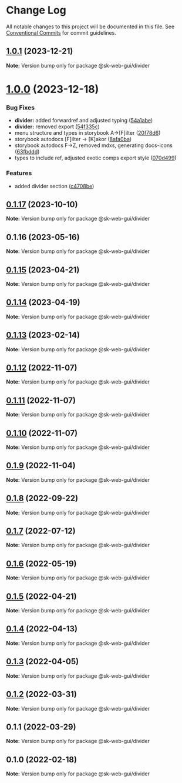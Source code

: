 # Change Log

All notable changes to this project will be documented in this file.
See [Conventional Commits](https://conventionalcommits.org) for commit guidelines.

## [1.0.1](https://github.com/Sundsvallskommun/web-shared-components/compare/@sk-web-gui/divider@1.0.0...@sk-web-gui/divider@1.0.1) (2023-12-21)

**Note:** Version bump only for package @sk-web-gui/divider

# [1.0.0](https://github.com/Sundsvallskommun/web-shared-components/compare/@sk-web-gui/divider@0.1.17...@sk-web-gui/divider@1.0.0) (2023-12-18)

### Bug Fixes

- **divider:** added forwardref and adjusted typing ([54a1abe](https://github.com/Sundsvallskommun/web-shared-components/commit/54a1abec0b4464a56488b639fc5a0a346c7d31f6))
- **divider:** removed export ([54f335c](https://github.com/Sundsvallskommun/web-shared-components/commit/54f335cf9870f8e0d3bc6739916672055feb2f12))
- menu structure and types in storybook A->[F]ilter ([20f78d6](https://github.com/Sundsvallskommun/web-shared-components/commit/20f78d6f4b143e4db2b1ffacd8b47b8d3130f3d6))
- storybook autodocs [F]ilter -> [K]akor ([8afa0ba](https://github.com/Sundsvallskommun/web-shared-components/commit/8afa0bab8a7c7d829719a7ca474aeaf930660a0a))
- storybook autodocs F->Z, removed mdxs, generating docs-icons ([63fbddd](https://github.com/Sundsvallskommun/web-shared-components/commit/63fbddd93035115ae805d7e21ad73ef426e93a42))
- types to include ref, adjusted exotic comps export style ([070d499](https://github.com/Sundsvallskommun/web-shared-components/commit/070d4990ecea5d5ce90ebdd684a381bb8ad95861))

### Features

- added divider section ([c4708be](https://github.com/Sundsvallskommun/web-shared-components/commit/c4708bed9ae427bd9da3c58bec68730406dcb13e))

## [0.1.17](https://github.com/Sundsvallskommun/web-shared-components/compare/@sk-web-gui/divider@0.1.16...@sk-web-gui/divider@0.1.17) (2023-10-10)

**Note:** Version bump only for package @sk-web-gui/divider

## 0.1.16 (2023-05-16)

**Note:** Version bump only for package @sk-web-gui/divider

## [0.1.15](https://github.com/Sundsvallskommun/web-shared-components/compare/@sk-web-gui/divider@0.1.14...@sk-web-gui/divider@0.1.15) (2023-04-21)

**Note:** Version bump only for package @sk-web-gui/divider

## [0.1.14](https://github.com/Sundsvallskommun/web-shared-components/compare/@sk-web-gui/divider@0.1.13...@sk-web-gui/divider@0.1.14) (2023-04-19)

**Note:** Version bump only for package @sk-web-gui/divider

## [0.1.13](https://github.com/Sundsvallskommun/web-shared-components/compare/@sk-web-gui/divider@0.1.12...@sk-web-gui/divider@0.1.13) (2023-02-14)

**Note:** Version bump only for package @sk-web-gui/divider

## [0.1.12](https://github.com/Sundsvallskommun/web-shared-components/compare/@sk-web-gui/divider@0.1.11...@sk-web-gui/divider@0.1.12) (2022-11-07)

**Note:** Version bump only for package @sk-web-gui/divider

## [0.1.11](https://github.com/Sundsvallskommun/web-shared-components/compare/@sk-web-gui/divider@0.1.10...@sk-web-gui/divider@0.1.11) (2022-11-07)

**Note:** Version bump only for package @sk-web-gui/divider

## [0.1.10](https://github.com/Sundsvallskommun/web-shared-components/compare/@sk-web-gui/divider@0.1.9...@sk-web-gui/divider@0.1.10) (2022-11-07)

**Note:** Version bump only for package @sk-web-gui/divider

## [0.1.9](https://github.com/Sundsvallskommun/web-shared-components/compare/@sk-web-gui/divider@0.1.8...@sk-web-gui/divider@0.1.9) (2022-11-04)

**Note:** Version bump only for package @sk-web-gui/divider

## [0.1.8](https://github.com/Sundsvallskommun/web-shared-components/compare/@sk-web-gui/divider@0.1.7...@sk-web-gui/divider@0.1.8) (2022-09-22)

**Note:** Version bump only for package @sk-web-gui/divider

## [0.1.7](https://github.com/Sundsvallskommun/web-shared-components/compare/@sk-web-gui/divider@0.1.6...@sk-web-gui/divider@0.1.7) (2022-07-12)

**Note:** Version bump only for package @sk-web-gui/divider

## [0.1.6](https://github.com/Sundsvallskommun/web-shared-components/compare/@sk-web-gui/divider@0.1.5...@sk-web-gui/divider@0.1.6) (2022-05-19)

**Note:** Version bump only for package @sk-web-gui/divider

## [0.1.5](https://github.com/Sundsvallskommun/web-shared-components/compare/@sk-web-gui/divider@0.1.4...@sk-web-gui/divider@0.1.5) (2022-04-21)

**Note:** Version bump only for package @sk-web-gui/divider

## [0.1.4](https://github.com/Sundsvallskommun/web-shared-components/compare/@sk-web-gui/divider@0.1.3...@sk-web-gui/divider@0.1.4) (2022-04-13)

**Note:** Version bump only for package @sk-web-gui/divider

## [0.1.3](https://github.com/Sundsvallskommun/web-shared-components/compare/@sk-web-gui/divider@0.1.2...@sk-web-gui/divider@0.1.3) (2022-04-05)

**Note:** Version bump only for package @sk-web-gui/divider

## [0.1.2](https://github.com/Sundsvallskommun/web-shared-components/compare/@sk-web-gui/divider@0.1.1...@sk-web-gui/divider@0.1.2) (2022-03-31)

**Note:** Version bump only for package @sk-web-gui/divider

## 0.1.1 (2022-03-29)

**Note:** Version bump only for package @sk-web-gui/divider

## 0.1.0 (2022-02-18)

**Note:** Version bump only for package @sk-web-gui/divider
